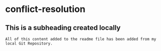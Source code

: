 # conflict-resolution

## This is a subheading created locally

    All of this content added to the readme file has been added from my local Git Repository.
